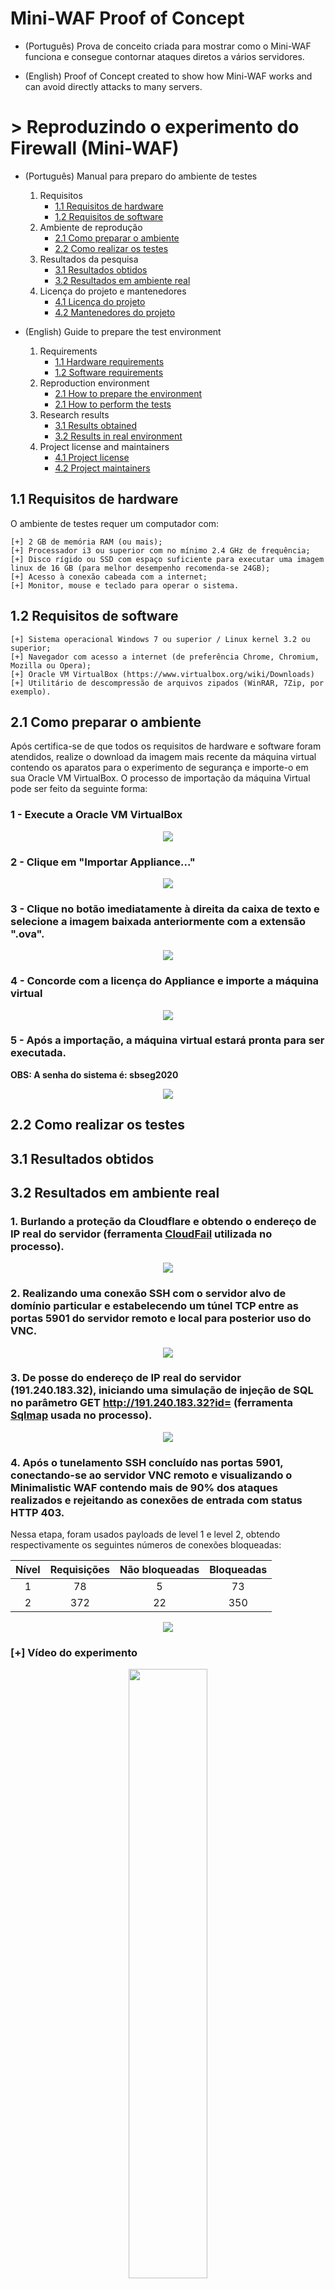 # Mini-WAF Proof of Concept
* (Português) Prova de conceito criada para mostrar como o Mini-WAF funciona e consegue contornar ataques diretos a vários servidores.

* (English) Proof of Concept created to show how Mini-WAF works and can avoid directly attacks to many servers.

# > Reproduzindo o experimento do Firewall (Mini-WAF)

- (Português) Manual para preparo do ambiente de testes
    1. Requisitos
	    * [1.1 Requisitos de hardware](#pt-sec-11)
	    * [1.2 Requisitos de software](#pt-sec-12)
    2. Ambiente de reprodução
	    * [2.1 Como preparar o ambiente](#pt-sec-21)
	    * [2.2 Como realizar os testes](#pt-sec-22)
    3. Resultados da pesquisa
	    * [3.1 Resultados obtidos](#pt-sec-31)
        * [3.2 Resultados em ambiente real](#pt-sec-32)
    4. Licença do projeto e mantenedores
	    * [4.1 Licença do projeto](#pt-sec-41)
	    * [4.2 Mantenedores do projeto](#pt-sec-42)

- (English) Guide to prepare the test environment
    1. Requirements
        * [1.1 Hardware requirements](#en-sec-11)
	    * [1.2 Software requirements](#en-sec-12)
    2. Reproduction environment
	    * [2.1 How to prepare the environment](#en-sec-21)
	    * [2.1 How to perform the tests](#en-sec-22)
    3. Research results
	    * [3.1 Results obtained](#en-sec-31)
        * [3.2 Results in real environment](#en-sec-32)
    4. Project license and maintainers
	    * [4.1 Project license](#en-sec-41)
	    * [4.2 Project maintainers](#en-sec-42)

<div id="pt-sec-11"></div>

## 1.1 Requisitos de hardware
O ambiente de testes requer um computador com:

```
[+] 2 GB de memória RAM (ou mais);
[+] Processador i3 ou superior com no mínimo 2.4 GHz de frequência;
[+] Disco rígido ou SSD com espaço suficiente para executar uma imagem linux de 16 GB (para melhor desempenho recomenda-se 24GB);
[+] Acesso à conexão cabeada com a internet;
[+] Monitor, mouse e teclado para operar o sistema.
```

<div id="pt-sec-12"></div>

## 1.2 Requisitos de software

```
[+] Sistema operacional Windows 7 ou superior / Linux kernel 3.2 ou superior;
[+] Navegador com acesso a internet (de preferência Chrome, Chromium, Mozilla ou Opera);
[+] Oracle VM VirtualBox (https://www.virtualbox.org/wiki/Downloads)
[+] Utilitário de descompressão de arquivos zipados (WinRAR, 7Zip, por exemplo).
```

<div id="pt-sec-21"></div>

## 2.1 Como preparar o ambiente

Após certifica-se de que todos os requisitos de hardware e software foram atendidos, realize o download da imagem mais recente da máquina virtual contendo os aparatos para o experimento de segurança e importe-o em sua Oracle VM VirtualBox. O processo de importação da máquina Virtual pode ser feito da seguinte forma:

### 1 - Execute a Oracle VM VirtualBox

<p align="center">
	<img src="https://i.imgur.com/vPQGyaU.png"/>
</p>

### 2 - Clique em "Importar Appliance..."

<p align="center">
	<img src="https://i.imgur.com/Cln40SA.png"/>
</p>

### 3 - Clique no botão imediatamente à direita da caixa de texto e selecione a imagem baixada anteriormente com a extensão ".ova".

<p align="center">
	<img src="https://i.imgur.com/P2PYPYo.png"/>
</p>

### 4 - Concorde com a licença do Appliance e importe a máquina virtual

<p align="center">
	<img src="https://i.imgur.com/sm14mYr.png">
</p>

### 5 - Após a importação, a máquina virtual estará pronta para ser executada. 

**OBS: A senha do sistema é: sbseg2020**

<p align="center">
	<img src="https://i.imgur.com/GMCcqPh.png"/>
</p>

<div id="pt-sec-22"></div>

## 2.2 Como realizar os testes



<div id="pt-sec-31"></div>

## 3.1 Resultados obtidos

<div id="pt-sec-32"></div>

## 3.2 Resultados em ambiente real

### 1. Burlando a proteção da Cloudflare e obtendo o endereço de IP real do servidor (ferramenta [CloudFail](https://github.com/m0rtem/CloudFail) utilizada no processo).

<p align="center">
	<img src="https://i.imgur.com/DmgvGko.png"/>
</p>

### 2. Realizando uma conexão SSH com o servidor alvo de domínio particular e estabelecendo um túnel TCP entre as portas 5901 do servidor remoto e local para posterior uso do VNC.

<p align="center">
	<img src="https://i.imgur.com/MTY6ZTL.png"/>
</p>

### 3. De posse do endereço de IP real do servidor (191.240.183.32), iniciando uma simulação de injeção de SQL no parâmetro GET http://191.240.183.32?id= (ferramenta [Sqlmap](https://github.com/sqlmapproject/sqlmap) usada no processo).

<p align="center">
	<img src="https://i.imgur.com/kdoHta3.png"/>
</p>

### 4. Após o tunelamento SSH concluído nas portas 5901, conectando-se ao servidor VNC remoto e visualizando o Minimalistic WAF contendo mais de 90% dos ataques realizados e rejeitando as conexões de entrada com status HTTP 403.

Nessa etapa, foram usados payloads de level 1 e level 2, obtendo respectivamente os seguintes números de conexões bloqueadas:

<center>

| Nível | Requisições |  Não bloqueadas | Bloqueadas |
|:-----:|:-----------:|:---------------:|:----------:|
| 1     |     78      |        5        |     73     |
| 2     |     372     |        22       |     350    |

</center>

<p align="center">
	<img src="https://i.imgur.com/qkvHrtx.png"/>
</p>

### [+] Vídeo do experimento

<center>

[<img src="https://img.youtube.com/vi/NjGa_2IjXH8/maxresdefault.jpg" width="50%">](https://youtu.be/NjGa_2IjXH8)

</center>

<div id="pt-sec-41"></div>

## 4.1 Licença do projeto

##### O projeto está sendo mantido sob a licença MIT e pode ser encontrada [aqui](https://github.com/MurylloEx/Mini-WAF). Aceitamos contribuições de qualquer pessoa no projeto bem como sugestões e relatórios de bugs que também serão muito bem vindos.

<div id="pt-sec-42"></div>

## 4.2 Mantenedores do projeto
##### Esse projeto é mantido por Muryllo Pimenta de Oliveira - [GitHub Profile](https://github.com/MurylloEx/), atualmente orientado pelo professor da Universidade de Pernambuco Carlo Marcelo Revoredo - [GitHub Profile](https://github.com/cmrevoredo/).


<div id="en-sec-11"></div>

## 1.1 Hardware requirements

The test environment requires a computer with:

```
[+] 2 GB of RAM (or more);
[+] Processor i3 or higher with a minimum frequency of 2.4 GHz;
[+] Hard disk or SSD with enough space to run a 16 GB linux image (24 GB is recommended for best performance);
[+] Access to the wired internet connection;
[+] Monitor, mouse and keyboard to operate the system.
```

<div id="en-sec-12"></div>

## 1.2 Software requirements


```
[+] Operating system Windows 7 or higher / Linux kernel 3.2 or higher;
[+] Browser with internet access (preferably Chrome, Chromium, Mozilla or Opera);
[+] Oracle VM VirtualBox (https://www.virtualbox.org/wiki/Downloads)
[+] Zip file decompression utility (WinRAR, 7Zip, for example).
```

<div id="en-sec-21"></div>

## 2.1 How to prepare the environment

After making sure that all hardware and software requirements have been met, download the latest image of the virtual machine containing the devices for the security experiment and import it into your Oracle VM VirtualBox. The Virtual machine import process can be done as follows:

## 1 - Run the Oracle VM VirtualBox

<p align="center">
	<img src="https://i.imgur.com/vPQGyaU.png"/>
</p>

## 2 - Click on "Importar Appliance..."

<p align="center">
	<img src="https://i.imgur.com/Cln40SA.png"/>
</p>

## 3 - Click the button immediately to the right of the text box and select the previously downloaded image with the extension ".ova".

<p align="center">
	<img src="https://i.imgur.com/P2PYPYo.png"/>
</p>

## 4 - Agree to the Appliance license and import the virtual machine

<p align="center">
	<img src="https://i.imgur.com/sm14mYr.png">
</p>

## 5 - After import, the virtual machine will be ready to run 

**OBS: The password of the system is: sbseg2020**

<p align="center">
	<img src="https://i.imgur.com/GMCcqPh.png"/>
</p>

<div id="en-sec-22"></div>



<div id="en-sec-22"></div>
<div id="en-sec-31"></div>
<div id="en-sec-32"></div>

## 3.2 Results in real environment

### 1. Bypassing the protection of Cloudflare and obtaining the real IP address of the server (tool [CloudFail](https://github.com/m0rtem/CloudFail) used in the process).

<p align="center">
	<img src="https://i.imgur.com/DmgvGko.png"/>
</p>

### 2. Making an SSH connection with the target server of private domain and establishing a TCP tunnel between ports 5901 of the remote and local server for later use of VNC.

<p align="center">
	<img src="https://i.imgur.com/MTY6ZTL.png"/>
</p>

### 3. With the real IP address of the server (191.240.183.32), starting a SQL injection simulation in the GET parameter http://191.240.183.32?id= (tool [Sqlmap](https://github.com/sqlmapproject/sqlmap) used in the process).

<p align="center">
	<img src="https://i.imgur.com/kdoHta3.png"/>
</p>

### 4. After the SSH tunneling completed on ports 5901, connecting to the remote VNC server and viewing the Minimalistic WAF containing over 90% of the attacks carried out and rejecting incoming connections with HTTP 403 status.

In this step, level 1 and level 2 payloads were used, obtaining respectively the following numbers of blocked connections:

| Level | 	Requests  |   Non-blocked   |   Blocked  |
|:-----:|:-----------:|:---------------:|:----------:|
|   1   |     78      |        5        |     73     |
|   2   |     372     |        22       |     350    |

<p align="center">
	<img src="https://i.imgur.com/qkvHrtx.png"/>
</p>

### [+] Video of experiment

<center>

[<img src="https://img.youtube.com/vi/NjGa_2IjXH8/maxresdefault.jpg" width="50%">](https://youtu.be/NjGa_2IjXH8)

</center>

<div id="en-sec-41"></div>

## 4.1 License of project

##### The project is being maintained under the MIT license and can be found [here] (https://github.com/MurylloEx/Mini-WAF). We accept contributions from anyone on the project as well as suggestions and bug reports that are also very welcome.

<div id="en-sec-42"></div>

## 4.2 Maintainers of project

#### This project is maintained by Muryllo Pimenta de Oliveira - [GitHub Profile](https://github.com/MurylloEx/), currently supervised by professor at the University of Pernambuco Carlo Marcelo Revoredo - [GitHub Profile](https://github.com/cmrevoredo/).